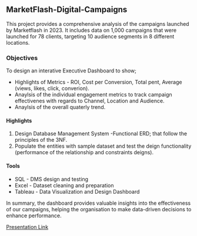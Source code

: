 ## MarketFlash-Digital-Campaigns
This project provides a comprehensive analysis of the campaigns launched by Marketflash in 2023. It includes data on 1,000 campaigns that were launched for 78 clients, targeting 10 audience segments in 8 different locations.

### Objectives
To design an interative Executive Dashboard to show;

- Highlights of Metrics - ROI, Cost per Conversion, Total pent, Average (views, likes, click, converion).
- Anaylsis of the individual engagement metrics to track campaign effectivenes with regards to Channel, Location and Audience.
- Anaylsis of the overall quaterly trend.

#### Highlights
1. Design Database Management System -Functional ERD; that follow the principles of the 3NF.
2. Populate the entities with sample dataset and test the deign functionality (performance of the relationship and constraints deigns).

#### Tools
- SQL - DMS design and testing
- Excel - Dataset cleaning and preparation
- Tableau - Data Visualization and Design Dashboard


In summary, the dashboard provides valuable insights into the effectiveness of our campaigns, helping the organisation to make data-driven decisions to enhance performance.

[Presentation Link](https://drive.google.com/file/d/1iLg9LoUsgYKSBfpRCQgRDWLKggr60RTd/view?usp=drive_link)
